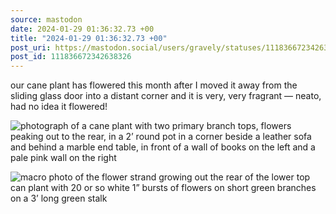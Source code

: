 ```yaml
---
source: mastodon
date: 2024-01-29 01:36:32.73 +00
title: "2024-01-29 01:36:32.73 +00"
post_uri: https://mastodon.social/users/gravely/statuses/111836672342638326
post_id: 111836672342638326
---
```

our cane plant has flowered this month after I moved it away from the sliding glass door into a distant corner and it is very, very fragrant — neato, had no idea it flowered!


![photograph of a cane plant with two primary branch tops, flowers peaking out to the rear, in a 2’ round pot in a corner beside a leather sofa and behind a marble end table, in front of a wall of books on the left and a pale pink wall on the right](/images/111836671876894802.jpeg)

![macro photo of the flower strand growing out the rear of the lower top can plant with 20 or so white 1” bursts of flowers on short green branches on a 3’ long green stalk](/images/111836672085083337.jpeg)

